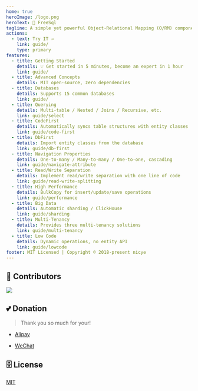 ```yaml
---
home: true
heroImage: /logo.png
heroText: 🦄 FreeSql
tagline: A simple yet powerful Object-Relational Mapping (O/RM) component, supporting .NET Core 2.1+, .NET Framework 4.0+✨
actions:
  - text: Try IT →
    link: guide/
    type: primary
features:
  - title: Getting Started
    details: 💡 Get started in 5 minutes, become an expert in 1 hour
    link: guide/
  - title: Advanced Concepts
    details: MIT open-source, zero dependencies
  - title: Databases
    details: Supports 15 common databases
    link: guide/
  - title: Querying
    details: Multi-table / Nested / Joins / Recursive, etc.
    link: guide/select
  - title: CodeFirst
    details: Automatically syncs table structures with entity classes
    link: guide/code-first
  - title: DbFirst
    details: Import entity classes from the database
    link: guide/db-first
  - title: Navigation Properties
    details: One-to-many / Many-to-many / One-to-one, cascading
    link: guide/navigate-attribute
  - title: Read/Write Separation
    details: Implement read/write separation with one line of code
    link: guide/read-write-splitting
  - title: High Performance
    details: BulkCopy for insert/update/save operations
    link: guide/performance
  - title: Big Data
    details: Automatic sharding / ClickHouse
    link: guide/sharding
  - title: Multi-Tenancy
    details: Provides three multi-tenancy solutions
    link: guide/multi-tenancy
  - title: Low Code
    details: Dynamic operations, no entity API
    link: guide/lowcode
footer: MIT Licensed | Copyright © 2018-present nicye
---
```


## 👯 Contributors

<a href="https://contributors-img.web.app/image?repo=dotnetcore/FreeSql">
  <img src="https://contributors-img.web.app/image?repo=dotnetcore/FreeSql" />
</a>

## 💕 Donation

> Thank you so much for your!

- [Alipay](https://www.cnblogs.com/FreeSql/gallery/image/338860.html)

- [WeChat](https://www.cnblogs.com/FreeSql/gallery/image/338859.html)

## 🗄 License

[MIT](https://github.com/dotnetcore/FreeSql/blob/master/LICENSE)
